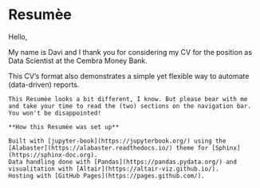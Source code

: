 # Resumèe

Hello, 

My name is Davi and I thank you for considering my CV for the position as Data Scientist at the Cembra Money Bank.

This CV’s format also demonstrates a simple yet flexible way to automate (data-driven) reports.

```{note}
This Resumèe looks a bit different, I know. But please bear with me and take your time to read the (two) sections on the navigation bar. You won't be disappointed!

**How this Resumèe was set up**

Built with [jupyter-book](https://jupyterbook.org/) using the [Alabaster](https://alabaster.readthedocs.io/) theme for [Sphinx](https://sphinx-doc.org). 
Data handling done with [Pandas](https://pandas.pydata.org/) and visualitation with [Altair](https://altair-viz.github.io/).
Hosting with [GitHub Pages](https://pages.github.com/).
```
